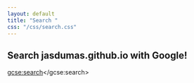 ```yaml
---
layout: default
title: "Search "
css: "/css/search.css"
---
```


## Search jasdumas.github.io with Google!

<div id="google-custom-search">




<script>
  (function() {
    var cx = '006894549136761307020:liwuejmnons';
    var gcse = document.createElement('script');
    gcse.type = 'text/javascript';
    gcse.async = true;
    gcse.src = 'https://cse.google.com/cse.js?cx=' + cx;
    var s = document.getElementsByTagName('script')[0];
    s.parentNode.insertBefore(gcse, s);
  })();
</script>
<gcse:search></gcse:search>


</div>